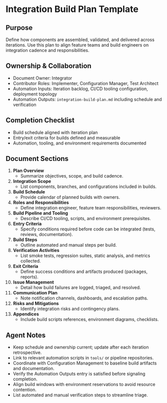 # Integration Build Plan Template

## Purpose

Define how components are assembled, validated, and delivered across iterations. Use this plan to align feature teams and build engineers on integration cadence and responsibilities.

## Ownership & Collaboration

- Document Owner: Integrator
- Contributor Roles: Implementer, Configuration Manager, Test Architect
- Automation Inputs: Iteration backlog, CI/CD tooling configuration, deployment topology
- Automation Outputs: `integration-build-plan.md` including schedule and verification

## Completion Checklist

- Build schedule aligned with iteration plan
- Entry/exit criteria for builds defined and measurable
- Automation, tooling, and environment requirements documented

## Document Sections

1. **Plan Overview**
   - Summarize objectives, scope, and build cadence.
2. **Integration Scope**
   - List components, branches, and configurations included in builds.
3. **Build Schedule**
   - Provide calendar of planned builds with owners.
4. **Roles and Responsibilities**
   - Define integration engineer, feature team responsibilities, reviewers.
5. **Build Pipeline and Tooling**
   - Describe CI/CD tooling, scripts, and environment prerequisites.
6. **Entry Criteria**
   - Specify conditions required before code can be integrated (tests, reviews, documentation).
7. **Build Steps**
   - Outline automated and manual steps per build.
8. **Verification Activities**
   - List smoke tests, regression suites, static analysis, and metrics collected.
9. **Exit Criteria**
   - Define success conditions and artifacts produced (packages, reports).
10. **Issue Management**
    - Detail how build failures are logged, triaged, and resolved.
11. **Communication Plan**
    - Note notification channels, dashboards, and escalation paths.
12. **Risks and Mitigations**
    - Identify integration risks and contingency plans.
13. **Appendices**
    - Include build scripts references, environment diagrams, checklists.

## Agent Notes

- Keep schedule and ownership current; update after each iteration retrospective.
- Link to relevant automation scripts in `tools/` or pipeline repositories.
- Coordinate with Configuration Management to baseline build artifacts and documentation.
- Verify the Automation Outputs entry is satisfied before signaling completion.
- Align build windows with environment reservations to avoid resource contention.
- List automated and manual verification steps to streamline triage.
